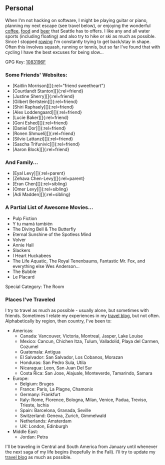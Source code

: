 ## Personal

When I'm not hacking on software, I might be playing guitar or piano, planning my next escape (see travel below), or enjoying the wonderful [coffee](http://www.herkimercoffee.com/), [food](http://www.yelp.com/biz/kingfish-cafe-seattle) and [beer](http://www.yelp.com/biz/brouwers-cafe-seattle) that Seattle has to offers. I like any and all water sports (including floating) and also try to hike or ski as much as possible. Since I stopped [rowing](http://www.gohuskies.com/sports/c-crew/mtt/levy_amit00.html) I'm constantly trying to get back/stay in shape. Often this involves squash, running or tennis, but so far I've found that with cycling I have the best excuses for being slow...

GPG Key: [1083196F](gpg.public.key)

### Some Friends' Websites:
- [Kaitlin Morrison][]{:rel="friend sweetheart"}
- [Courtlandt Stanton][]{:rel=friend}
- [Justine Sherry][]{:rel=friend}
- [Gilbert Bertstein][]{:rel=friend}
- [Shiri Raphaely][]{:rel=friend}
- [Alex Loddengaard][]{:rel=friend}
- [Lucie Baker][]{:rel=friend}
- [Goni Eshed][]{:rel=friend}
- [Daniel Dor][]{:rel=friend}
- [Ronen Shmueli][]{:rel=friend}
- [Silvio Lattanzi][]{:rel=friend}
- [Sascha Trifunivic][]{:rel=friend}
- [Aaron Block][]{:rel=friend}

### And Family...
- [Eyal Levy][]{:rel=parent}
- [Zehava Chen-Levy][]{:rel=parent}
- [Eran Chen][]{:rel=sibling}
- [Omer Levy][]{:rel=sibling}
- [Adi Madden][]{:rel=sibling}

### A Partial List of Awesome Movies...
- Pulp Fiction
- Y tu mamá también
- The Diving Bell &amp; The Butterfly
- Eternal Sunshine of the Spotless Mind
- Volver
- Annie Hall
- Slackers
- I Heart Huckabees
- The Life Aquatic, The Royal Tenenbaums, Fantastic Mr. Fox, and everything else Wes Anderson...
- The Bubble
- Le Placard

Special Category: The Room

### Places I've Traveled

I try to travel as much as possible - usually alone, but sometimes with friends. Sometimes I relate my experiences in my [travel blog](http://travel.amitlevy.com), but not often. Alphabetically by region, then country, I've been to:

- Americas:
  - Canada: Vancouver, Victoria, Montreal, Jasper, Lake Louise
  - Mexico: Cancun, Chichen Itza, Tulum, Valladolid, Playa del Carmen, Cozumel
  - Guatemala: Antigua
  - El Salvador: San Salvador, Los Cobanos, Morazan
  - Honduras: San Pedro Sula, Utila
  - Nicaragua: Leon, San Juan Del Sur
  - Costa Rica: San Jose, Alajuale, Monteverde, Tamarindo, Samara
- Europe:
  - Belgium: Bruges
  - France: Paris, La Plagne, Chamonix
  - Germany: Frankfurt
  - Italy: Rome, Florence, Bologna, Milan, Venice, Padua, Treviso, Trieste, Ischia
  - Spain: Barcelona, Granada, Seville
  - Switzerland: Geneva, Zurich, Gimmelwald
  - Netherlands: Amsterdam
  - UK: London, Edinburgh
- Middle East:
  - Jordan: Petra

I'll be traveling in Central and South America from January until whenever the next saga of my life begins (hopefully in the Fall). I'll try to update my [travel blog](http://travel.amitlevy.com/) as much as possible.
